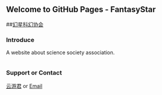 ## Welcome to GitHub Pages - FantasyStar
##[幻星科幻协会](http://fantasystar.yunyoujun.online)
### Introduce
A website about science society association.

```markdown

```
### Support or Contact

[云游君](http://www.yunyoujun.online) or [Email](mailto:910426929@qq.com)
